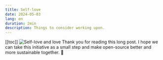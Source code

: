 ```yaml
---
title: Self-love
date: 2024-05-03
lang: en
duration: 2min
description: Things to consider working upon.
---
```


[[toc]]
<img
  src="/images/WrittenBlog1.png"
  alt="Self-love and love"
  class="dark:invert-100 dark:op80 border-none! shadow-none! max-w-120"
/>
Thank you for reading this long post. I hope we can take this initiative as a small step and make open-source better and more sustainable together. 💚
